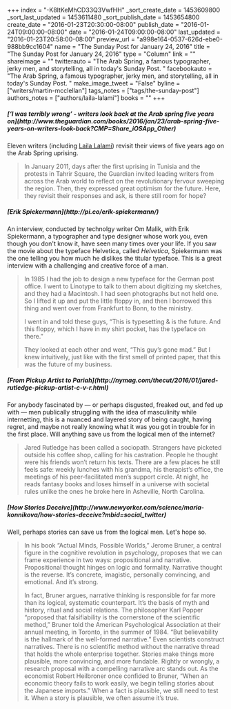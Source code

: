 +++
index = "-K8ltKeMhCD33Q3VwfHH"
_sort_create_date = 1453609800
_sort_last_updated = 1453611480
_sort_publish_date = 1453654800
create_date = "2016-01-23T20:30:00-08:00"
publish_date = "2016-01-24T09:00:00-08:00"
date = "2016-01-24T09:00:00-08:00"
last_updated = "2016-01-23T20:58:00-08:00"
preview_url = "a998e164-0537-626d-ebe0-988bb9cc1604"
name = "The Sunday Post for January 24, 2016"
title = "The Sunday Post for January 24, 2016"
type = "Column"
link = ""
shareimage = ""
twitterauto = "The Arab Spring, a famous typographer, jerky men, and storytelling, all in today's Sunday Post. "
facebookauto = "The Arab Spring, a famous typographer, jerky men, and storytelling, all in today's Sunday Post. "
make_image_tweet = "False"
byline = ["writers/martin-mcclellan"]
tags_notes = ["tags/the-sunday-post"]
authors_notes = ["authors/laila-lalami"]
books = ""
+++

<h5>[‘I was terribly wrong’ - writers look back at the Arab spring five years on](http://www.theguardian.com/books/2016/jan/23/arab-spring-five-years-on-writers-look-back?CMP=Share_iOSApp_Other)</h5>

Eleven writers (including <a href="https://twitter.com/lailalalami" title="Laila Lalami (@LailaLalami) | Twitter">Laila Lalami</a>) revisit their views of five years ago on the Arab Spring uprising. 

<blockquote>
	In January 2011, days after the first uprising in Tunisia and the protests in Tahrir Square, the Guardian invited leading writers from across the Arab world to reflect on the revolutionary fervour sweeping the region. Then, they expressed great optimism for the future. Here, they revisit their responses and ask, is there still room for hope?
</blockquote>

<h5>[Erik Spiekermann](http://pi.co/erik-spiekermann/)</h5>

An interview, conducted by technolgy writer Om Malik, with Erik Spiekermann, a typographer and type designer whose work you, even though you don't know it, have seen many times over your life. If you saw the movie about the typeface Helvetica, called _Helvetica_, Spiekermann was the one telling you how much he dislikes the titular typeface. This is a great interview with a challenging and creative force of a man. 

<blockquote>
	<p>In 1985 I had the job to design a new typeface for the German post office. I went to Linotype to talk to them about digitizing my sketches, and they had a Macintosh. I had seen photographs but not held one. So I lifted it up and put the little floppy in, and then I borrowed this thing and went over from Frankfurt to Bonn, to the ministry.</p>

<p>I went in and told these guys, “This is typesetting &amp; is the future. And this floppy, which I have in my shirt pocket, has the typeface on there.”</p>

<p>They looked at each other and went, “This guy’s gone mad.” But I knew intuitively, just like with the first smell of printed paper, that this was the future of my business.</p>
</blockquote>

<h5>[From Pickup Artist to Pariah](http://nymag.com/thecut/2016/01/jared-rutledge-pickup-artist-c-v-r.html)</h5>

For anybody fascinated by &mdash; or perhaps disgusted, freaked out, and fed up  with &mdash; men publically struggling with the idea of masculinity while internetting, this is a nuanced and layered story of being caught, having regret, and maybe not really knowing what it was you got in trouble for in the first place. Will anything save us from the logical men of the internet?

<blockquote>
	Jared Rutledge has been called a sociopath. Strangers have picketed outside his coffee shop, calling for his castration. People he thought were his friends won’t return his texts. There are a few places he still feels safe: weekly lunches with his grandma, his therapist’s office, the meetings of his peer-facilitated men’s support circle. At night, he reads fantasy books and loses himself in a universe with societal rules unlike the ones he broke here in Asheville, North Carolina.
</blockquote>

<h5>[How Stories Deceive](http://www.newyorker.com/science/maria-konnikova/how-stories-deceive?mbid=social_twitter)</h5>

Well, perhaps stories can save us from the logical men. Let's hope so. 

<blockquote>
	<p>In his book “Actual Minds, Possible Worlds,” Jerome Bruner, a central figure in the cognitive revolution in psychology, proposes that we can frame experience in two ways: propositional and narrative. Propositional thought hinges on logic and formality. Narrative thought is the reverse. It’s concrete, imagistic, personally convincing, and emotional. And it’s strong.
</p>
<p>
	In fact, Bruner argues, narrative thinking is responsible for far more than its logical, systematic counterpart. It’s the basis of myth and history, ritual and social relations. The philosopher Karl Popper “proposed that falsifiability is the cornerstone of the scientific method,” Bruner told the American Psychological Association at their annual meeting, in Toronto, in the summer of 1984. “But believability is the hallmark of the well-formed narrative.” Even scientists construct narratives. There is no scientific method without the narrative thread that holds the whole enterprise together. Stories make things more plausible, more convincing, and more fundable. Rightly or wrongly, a research proposal with a compelling narrative arc stands out. As the economist Robert Heilbroner once confided to Bruner, “When an economic theory fails to work easily, we begin telling stories about the Japanese imports.” When a fact is plausible, we still need to test it. When a story is plausible, we often assume it’s true.
</p>
</blockquote>




